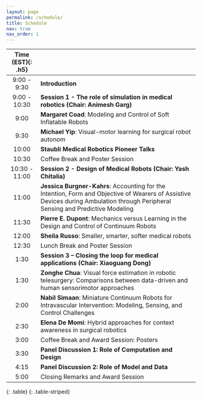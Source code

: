 ```yaml
---
layout: page
permalink: /schedule/
title: Schedule
nav: true
nav_order: 1
---
```



| **Time (EST)**{: .h5} |  |
| :-----:   | :----- |
| 9:00 - 9:30 | **Introduction** |
| 9:00 - 10:30| **Session 1 - The role of simulation in medical robotics (Chair: Animesh Garg)**|
| 9:00 | **Margaret Coad**: Modeling and Control of Soft Inflatable Robots |
| 9:30 | **Michael Yip**: Visual-motor learning for surgical robot autonom |
| 10:00 | **Staubli Medical Robotics Pioneer Talks**|
| 10:30 | Coffee Break and Poster Session|
| 10:30 - 11:00| **Session 2 - Design of Medical Robots (Chair: Yash Chitalia)** |
| 11:00 | **Jessica Burgner-Kahrs**: Accounting for the Intention, Form and Objective of Wearers of Assistive Devices during Ambulation through Peripheral Sensing and Predictive Modeling |
| 11:30 | **Pierre E. Dupont**: Mechanics versus Learning in the Design and Control of Continuum Robots|
| 12:00 | **Sheila Russo**: Smaller, smarter, softer medical robots|
| 12:30 | Lunch Break and Poster Session|
| 1:30 | **Session 3 – Closing the loop for medical applications (Chair: Xiaoguang Dong)** |
| 1:30 | **Zonghe Chua**: Visual force estimation in robotic telesurgery: Comparisons between data-driven and human sensorimotor approaches |
| 2:00 | **Nabil Simaan**: Miniature Continuum Robots for Intravascular Intervention: Modeling, Sensing, and Control Challenges |
| 2:30 | **Elena De Momi**: Hybrid approaches for context awareness in surgical robotics |
| 3:00 | Coffee Break and Award Session: Posters|
| 3:30 | **Panel Discussion 1:  Role of Computation and Design** |
| 4:15 | **Panel Discussion 2:  Role of Model and Data** |
| 5:00 | Closing Remarks and Award Session |
{: .table}
{: .table-striped}



